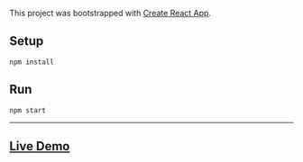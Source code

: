 This project was bootstrapped with [Create React App](https://github.com/facebook/create-react-app).

## Setup

```
npm install
```

## Run

```
npm start
```

---

## [Live Demo](https://peaceful-starburst-6aeb47.netlify.app)
